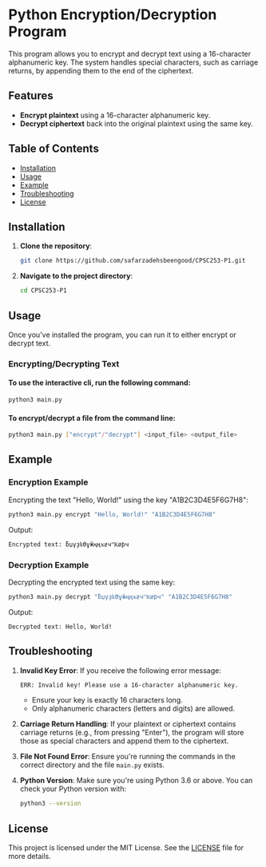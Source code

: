 
# Python Encryption/Decryption Program

This program allows you to encrypt and decrypt text using a 16-character alphanumeric key. The system handles special characters, such as carriage returns, by appending them to the end of the ciphertext.

## Features
- **Encrypt plaintext** using a 16-character alphanumeric key.
- **Decrypt ciphertext** back into the original plaintext using the same key.

## Table of Contents
- [Installation](#installation)
- [Usage](#usage)
- [Example](#example)
- [Troubleshooting](#troubleshooting)
- [License](#license)

## Installation

1. **Clone the repository**:
   ```bash
   git clone https://github.com/safarzadehsbeengood/CPSC253-P1.git
   ```

2. **Navigate to the project directory**:
   ```bash
   cd CPSC253-P1
   ```

## Usage

Once you've installed the program, you can run it to either encrypt or decrypt text.

### Encrypting/Decrypting Text
#### To use the interactive cli, run the following command:

```bash
python3 main.py
```

#### To encrypt/decrypt a file from the command line:
```bash
python3 main.py ["encrypt"/"decrypt"] <input_file> <output_file>
```

## Example

### Encryption Example
Encrypting the text "Hello, World!" using the key "A1B2C3D4E5F6G7H8":

```bash
python3 main.py encrypt "Hello, World!" "A1B2C3D4E5F6G7H8"
```

Output:
```
Encrypted text: ƃџүҙҟӨұӂңңҡƶчʺҠøϸч
```

### Decryption Example
Decrypting the encrypted text using the same key:

```bash
python3 main.py decrypt "ƃџүҙҟӨұӂңңҡƶчʺҠøϸч" "A1B2C3D4E5F6G7H8"
```

Output:
```
Decrypted text: Hello, World!
```

## Troubleshooting

1. **Invalid Key Error**:
   If you receive the following error message:
   ```bash
   ERR: Invalid key! Please use a 16-character alphanumeric key.
   ```
   - Ensure your key is exactly 16 characters long.
   - Only alphanumeric characters (letters and digits) are allowed.

2. **Carriage Return Handling**:
   If your plaintext or ciphertext contains carriage returns (e.g., from pressing "Enter"), the program will store those as special characters and append them to the ciphertext.

3. **File Not Found Error**:
   Ensure you're running the commands in the correct directory and the file `main.py` exists.

4. **Python Version**:
   Make sure you're using Python 3.6 or above. You can check your Python version with:
   ```bash
   python3 --version
   ```

## License

This project is licensed under the MIT License. See the [LICENSE](LICENSE) file for more details.
